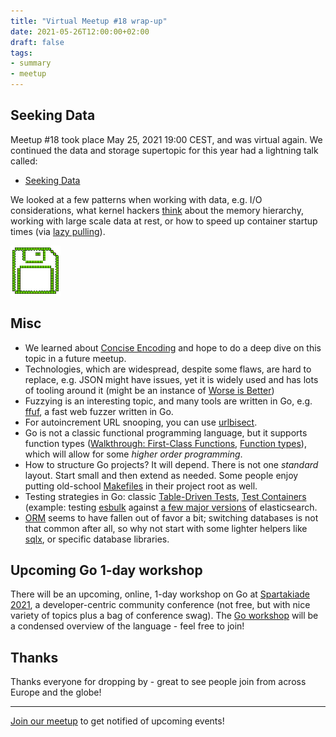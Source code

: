 ```yaml
---
title: "Virtual Meetup #18 wrap-up"
date: 2021-05-26T12:00:00+02:00
draft: false
tags:
- summary
- meetup
---
```


## Seeking Data

Meetup #18 took place May 25, 2021 19:00 CEST, and was virtual again. We
continued the data and storage supertopic for this year had a lightning talk
called:

* [Seeking Data](https://gist.github.com/miku/6dcffb5c104bc44709c330ec90682189)

We looked at a few patterns when working with data, e.g. I/O considerations,
what kernel hackers [think](http://varnish-cache.org/docs/trunk/phk/notes.html)
about the memory hierarchy, working with large scale data at rest, or how to speed up container startup times (via [lazy pulling](https://github.com/opencontainers/image-spec/issues/815)).

![](/images/floppy_icon.gif)


## Misc

* We learned about [Concise Encoding](https://concise-encoding.org/) and hope to
do a deep dive on this topic in a future meetup.
* Technologies, which are widespread, despite some flaws, are hard to replace,
  e.g. JSON might have issues, yet it is widely used and has lots of tooling
around it (might be an instance of [Worse is
Better](https://en.wikipedia.org/wiki/Worse_is_better))
* Fuzzying is an interesting topic, and many tools are written in Go, e.g.
  [ffuf](https://github.com/ffuf/ffuf), a fast web fuzzer written in Go.
* For autoincrement URL snooping, you can use [urlbisect](https://github.com/miku/urlbisect).
* Go is not a classic functional programming language, but it supports function
  types ([Walkthrough: First-Class
Functions](https://golang.org/doc/codewalk/functions/), [Function
types](https://golang.org/ref/spec#Function_types)), which will allow for some
*higher order programming*.
* How to structure Go projects? It will depend. There is not one *standard* layout. Start small and then extend as
  needed. Some people enjoy putting old-school
[Makefiles](https://www.gnu.org/software/make/manual/make.html#Overview) in their project root as well.
* Testing strategies in Go: classic [Table-Driven
  Tests](https://github.com/golang/go/wiki/TableDrivenTests), [Test
Containers](https://github.com/testcontainers/testcontainers-go) (example:
testing [esbulk](https://github.com/miku/esbulk) against [a few major
versions](https://git.io/JGUUS) of elasticsearch.
* [ORM](https://en.wikipedia.org/wiki/Object%E2%80%93relational_mapping) seems
  to have fallen out of favor a bit; switching databases is not that common
after all, so why not start with some lighter helpers like
[sqlx](https://github.com/jmoiron/sqlx), or specific database libraries.

## Upcoming Go 1-day workshop

There will be an upcoming, online, 1-day workshop on Go at [Spartakiade
2021](https://spartakiade.org/), a developer-centric community conference (not
free, but with nice variety of topics plus a bag of conference swag). The [Go
workshop](https://github.com/miku/goforprogrammers) will be a condensed
overview of the language - feel free to join!

## Thanks

Thanks everyone for dropping by - great to see people join from across Europe and the globe!

----

[Join our meetup](https://www.meetup.com/Leipzig-Golang) to get notified of upcoming events!

